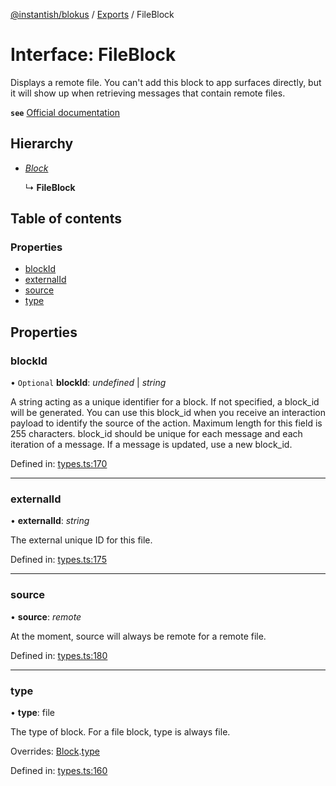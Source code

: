 [@instantish/blokus](../README.md) / [Exports](../modules.md) / FileBlock

# Interface: FileBlock

Displays a remote file. You can't add this block to app surfaces directly,
but it will show up when retrieving messages that contain remote files.

**`see`** [Official documentation](https://api.slack.com/reference/block-kit/blocks#file)

## Hierarchy

* [*Block*](block.md)

  ↳ **FileBlock**

## Table of contents

### Properties

- [blockId](fileblock.md#blockid)
- [externalId](fileblock.md#externalid)
- [source](fileblock.md#source)
- [type](fileblock.md#type)

## Properties

### blockId

• `Optional` **blockId**: *undefined* \| *string*

A string acting as a unique identifier for a block. If not specified, a
block_id will be generated. You can use this block_id when you receive an
interaction payload to identify the source of the action. Maximum length
for this field is 255 characters. block_id should be unique for each
message and each iteration of a message. If a message is updated, use a
new block_id.

Defined in: [types.ts:170](https://github.com/instantish/blokus/blob/8b8e846/src/types.ts#L170)

___

### externalId

• **externalId**: *string*

The external unique ID for this file.

Defined in: [types.ts:175](https://github.com/instantish/blokus/blob/8b8e846/src/types.ts#L175)

___

### source

• **source**: *remote*

At the moment, source will always be remote for a remote file.

Defined in: [types.ts:180](https://github.com/instantish/blokus/blob/8b8e846/src/types.ts#L180)

___

### type

• **type**: file

The type of block. For a file block, type is always file.

Overrides: [Block](block.md).[type](block.md#type)

Defined in: [types.ts:160](https://github.com/instantish/blokus/blob/8b8e846/src/types.ts#L160)
